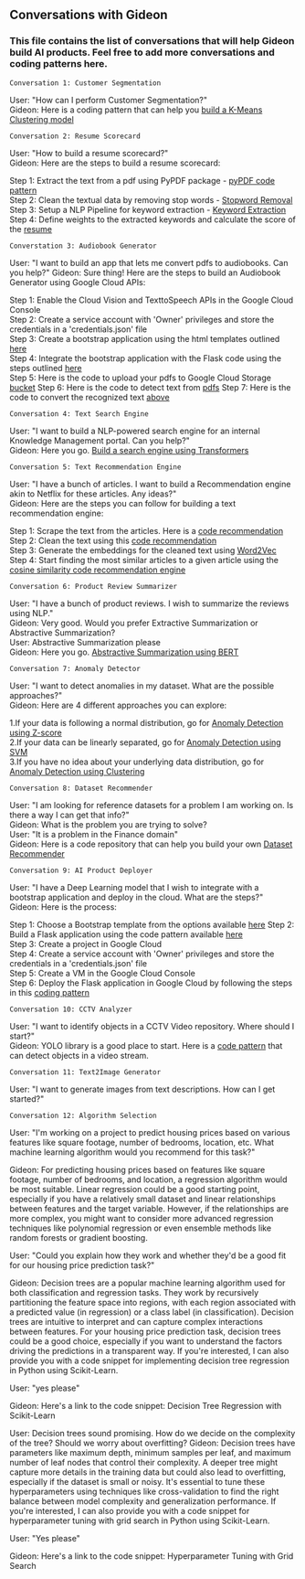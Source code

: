 ## Conversations with Gideon  
### This file contains the list of conversations that will help Gideon build AI products. Feel free to add more conversations and coding patterns here.

`Conversation 1: Customer Segmentation`   

User: "How can I perform Customer Segmentation?"  
Gideon: Here is a coding pattern that can help you [build a K-Means Clustering model](ml-code-patterns/model%20training/customer_segmentation_plotly) 

`Conversation 2: Resume Scorecard`   

User: "How to build a resume scorecard?"  
Gideon: Here are the steps to build a resume scorecard: 

Step 1: Extract the text from a pdf using PyPDF package - [pyPDF code pattern](ml-code-patterns/NLP/text_from_pdf)   
Step 2: Clean the textual data by removing stop words - [Stopword Removal](ml-code-patterns/NLP/stopword_removal)  
Step 3: Setup a NLP Pipeline for keyword extraction - [Keyword Extraction](ml-code-patterns/NLP/NER_Spacy)    
Step 4: Define weights to the extracted keywords and calculate the score of the [resume](ml-code-patterns/NLP/keywords_resume)      

`Converstation 3: Audiobook Generator`

User: "I want to build an app that lets me convert pdfs to audiobooks. Can you help?"
Gideon: Sure thing! Here are the steps to build an Audiobook Generator using Google Cloud APIs:

Step 1: Enable the Cloud Vision and TexttoSpeech APIs in the Google Cloud Console  
Step 2: Create a service account with 'Owner' privileges and store the credentials in a 'credentials.json' file  
Step 3: Create a bootstrap application using the html templates outlined [here](https://www.creative-tim.com/product/argon-design-system)  
Step 4: Integrate the bootstrap application with the Flask code using the steps outlined [here](https://www.digitalocean.com/community/tutorials/how-to-create-your-first-web-application-using-flask-and-python-3)  
Step 5: Here is the code to upload your pdfs to Google Cloud Storage [bucket](ml-code-patterns/flask/google_cloud_storage)
Step 6: Here is the code to detect text from [pdfs](ml-code-patterns/model%20training/detect_text_pdf_cloud_vision)
Step 7: Here is the code to convert the recognized text [above](ml-code-patterns/model%20training/audiobook_generator)

`Conversation 4: Text Search Engine`  

User: "I want to build a NLP-powered search engine for an internal Knowledge Management portal. Can you help?"  
Gideon: Here you go. [Build a search engine using Transformers](ml-code-patterns/model%20training/qa_system_transformers)  

 `Conversation 5: Text Recommendation Engine`  
 
 User: "I have a bunch of articles. I want to build a Recommendation engine akin to Netflix for these articles. Any ideas?"  
 Gideon: Here are the steps you can follow for building a text recommendation engine:  
 
 Step 1: Scrape the text from the articles. Here is a [code recommendation](ml-code-patterns/NLP/scrape_text_from_external_articles)  
 Step 2: Clean the text using this [code recommendation](ml-code-patterns/NLP/Text_Preprocessing)  
 Step 3: Generate the embeddings for the cleaned text using [Word2Vec](ml-code-patterns/NLP/Word2Vec-Gensim)  
 Step 4: Start finding the most similar articles to a given article using the [cosine similarity code recommendation engine](ml-code-patterns/NLP/Cosine_Similarity_Recommendations)

`Conversation 6: Product Review Summarizer`  

User: "I have a bunch of product reviews. I wish to summarize the reviews using NLP."  
Gideon: Very good. Would you prefer Extractive Summarization or Abstractive Summarization?  
User: Abstractive Summarization please    
Gideon: Here you go. [Abstractive Summarization using BERT](ml-code-patterns/NLP/Abstractive_Summary_BERT) 

`Conversation 7: Anomaly Detector `  

User: "I want to detect anomalies in my dataset. What are the possible approaches?"  
Gideon: Here are 4 different approaches you can explore:  

1.If your data is following a normal distribution, go for [Anomaly Detection using Z-score](ml-code-patterns/Anomaly%20Detection/anomaly_z-score)  
2.If your data can be linearly separated, go for [Anomaly Detection using SVM](ml-code-patterns/Anomaly%20Detection/anomaly_one_class_svm)  
3.If you have no idea about your underlying data distribution, go for [Anomaly Detection using Clustering](ml-code-patterns/Anomaly%20Detection/anomaly_kmeans)  

`Conversation 8: Dataset Recommender`    

User: "I am looking for reference datasets for a problem I am working on. Is there a way I can get that info?"  
Gideon: What is the problem you are trying to solve?    
User: "It is a problem in the Finance domain"  
Gideon: Here is a code repository that can help you build your own [Dataset Recommender](https://github.com/gideon-ai/Dataset-Recommendation-Engine)    

`Conversation 9: AI Product Deployer`

User: "I have a Deep Learning model that I wish to integrate with a bootstrap application and deploy in the cloud. What are the steps?"  
Gideon: Here is the process:  

Step 1: Choose a Bootstrap template from the options available [here](https://www.creative-tim.com/product/argon-design-system)
Step 2: Build a Flask application using the code pattern available [here](ml-code-patterns/flask/build_flask_application)  
Step 3: Create a project in Google Cloud  
Step 4: Create a service account with 'Owner' privileges and store the credentials in a 'credentials.json' file     
Step 5: Create a VM in the Google Cloud Console    
Step 6: Deploy the Flask application in Google Cloud by following the steps in this [coding pattern](ml-code-patterns/flask/flask_google_cloud) 

`Conversation 10: CCTV Analyzer`  

User: "I want to identify objects in a CCTV Video repository. Where should I start?"  
Gideon: YOLO library is a good place to start. Here is a [code pattern](ml-code-patterns/model%20training/obj_detection_video_stream_yolo) that can detect objects in a video stream.  

`Conversation 11: Text2Image Generator`

User: "I want to generate images from text descriptions. How can I get started?"

`Conversation 12: Algorithm Selection`

User: "I'm working on a project to predict housing prices based on various features like square footage, number of bedrooms, location, etc. What machine learning algorithm would you recommend for this task?"

Gideon: For predicting housing prices based on features like square footage, number of bedrooms, and location, a regression algorithm would be most suitable. Linear regression could be a good starting point, especially if you have a relatively small dataset and linear relationships between features and the target variable. However, if the relationships are more complex, you might want to consider more advanced regression techniques like polynomial regression or even ensemble methods like random forests or gradient boosting.

User: "Could you explain how they work and whether they'd be a good fit for our housing price prediction task?"

Gideon: Decision trees are a popular machine learning algorithm used for both classification and regression tasks. They work by recursively partitioning the feature space into regions, with each region associated with a predicted value (in regression) or a class label (in classification). Decision trees are intuitive to interpret and can capture complex interactions between features. For your housing price prediction task, decision trees could be a good choice, especially if you want to understand the factors driving the predictions in a transparent way. If you're interested, I can also provide you with a code snippet for implementing decision tree regression in Python using Scikit-Learn. 

User: "yes please"

Gideon: Here's a link to the code snippet: Decision Tree Regression with Scikit-Learn

User: Decision trees sound promising. How do we decide on the complexity of the tree? Should we worry about overfitting?
Gideon: Decision trees have parameters like maximum depth, minimum samples per leaf, and maximum number of leaf nodes that control their complexity. A deeper tree might capture more details in the training data but could also lead to overfitting, especially if the dataset is small or noisy. It's essential to tune these hyperparameters using techniques like cross-validation to find the right balance between model complexity and generalization performance. If you're interested, I can also provide you with a code snippet for hyperparameter tuning with grid search in Python using Scikit-Learn.

User: "Yes please"

Gideon: Here's a link to the code snippet: Hyperparameter Tuning with Grid Search
